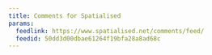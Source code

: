 ```yaml
---
title: Comments for Spatialised
params:
  feedlink: https://www.spatialised.net/comments/feed/
  feedid: 50dd3d00dbae61264f19bfa28a8ad68c
---
```

